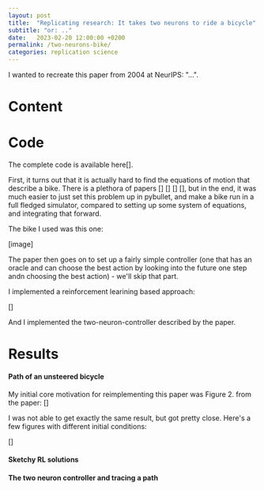 ```yaml
---
layout: post
title:  "Replicating research: It takes two neurons to ride a bicycle"
subtitle: "or: .."
date:   2023-02-20 12:00:00 +0200
permalink: /two-neurons-bike/
categories: replication science
---
```


<p class="preface">
</p>

I wanted to recreate this paper from 2004 at NeurIPS: "...".

# Content

# Code
The complete code is available here[].

First, it turns out that it is actually hard to find the equations of motion that describe a bike.
There is a plethora of papers [] [] [] [], but in the end, it was much easier to just set this problem up in pybullet, and make a bike run in a full fledged simulator, compared to setting up some system of equations, and integrating that forward.

The bike I used was this one:

[image]

The paper then goes on to set up a fairly simple controller (one that has an oracle and can choose the best action by looking into the future one step andn choosing the best action) - we'll skip that part.

I implemented a reinforcement learining based approach:

[]

And I implemented the two-neuron-controller described by the paper.

# Results
#### Path of an unsteered bicycle
My initial core motivation for reimplementing this paper was Figure 2. from the paper:
[]

I was not able to get exactly the same result, but got pretty close.
Here's a few figures with different initial conditions:

[]

#### Sketchy RL solutions

#### The two neuron controller and tracing a path
